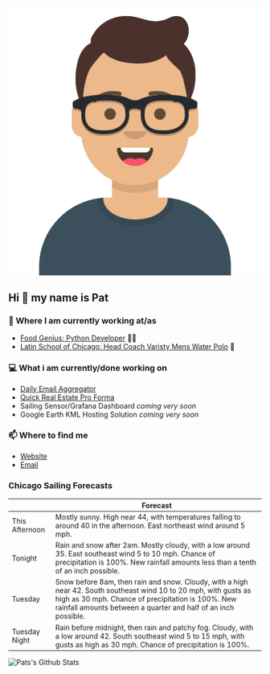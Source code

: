 [![Social banner for p-j-falconer](https://raw.githubusercontent.com/P-J-FALCONER/P-J-FALCONER/master/assets/avataaars.svg)](https://patfalconer.com/)
## Hi :wave: my name is Pat

### 💼 Where I am currently working at/as
- [Food Genius: Python Developer](https://getfoodgenius.com/) 🍔🐍
- [Latin School of Chicago: Head Coach Varisty Mens Water Polo](https://www.latinschool.org/) 🤽


### 💻 What i am currently/done working on
 - [Daily Email Aggregator](https://github.com/P-J-FALCONER/dott_daily_mail)
 - [Quick Real Estate Pro Forma](https://github.com/P-J-FALCONER/henry)
 - Sailing Sensor/Grafana Dashboard *coming very soon*
 - Google Earth KML Hosting Solution *coming very soon*

### 📫 Where to find me
 - [Website](https://patfalconer.com/)
 - [Email](mailto:patrick.j.falconer@gmail.com)


### Chicago Sailing Forecasts
|   | Forecast  |
|---|---|
| This Afternoon | Mostly sunny. High near 44, with temperatures falling to around 40 in the afternoon. East northeast wind around 5 mph. |
| Tonight | Rain and snow after 2am. Mostly cloudy, with a low around 35. East southeast wind 5 to 10 mph. Chance of precipitation is 100%. New rainfall amounts less than a tenth of an inch possible. |
| Tuesday | Snow before 8am, then rain and snow. Cloudy, with a high near 42. South southeast wind 10 to 20 mph, with gusts as high as 30 mph. Chance of precipitation is 100%. New rainfall amounts between a quarter and half of an inch possible. |
| Tuesday Night | Rain before midnight, then rain and patchy fog. Cloudy, with a low around 42. South southeast wind 5 to 15 mph, with gusts as high as 30 mph. Chance of precipitation is 100%. |

![Pats's Github Stats](https://github-readme-stats.vercel.app/api?username=p-j-falconer&show_icons=true&theme=radical)
